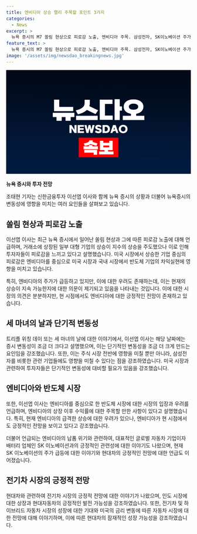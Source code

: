 ```yaml
---
title: 엔비디아 상승 랠리 주목할 포인트 3가지
categories:
  - News
excerpt: >
  뉴욕 증시의 M7 쏠림 현상으로 피로감 노출, 엔비디아 주목. 삼성전자, SK이노베이션 주가 급등 관심. 세 마녀의 날 변동성 예상. 엔비디아 영향 논의, 삼성전자, 전기차 시장 돌파 기대. 현대차 긍정적 장기전망. 인도 시장 상장 호재. 하이브리드 실적 기대, 미국 금리 주시 필요. YTN 라디오 FM 94.5 (09:00~10:00) 에서 조태현 기자와 신한금융투자 이선엽 이사의 대화.
feature_text: >
  뉴욕 증시의 M7 쏠림 현상으로 피로감 노출, 엔비디아 주목. 삼성전자, SK이노베이션 주가 급등 관심. 세 마녀의 날 변동성 예상. 엔비디아 영향 논의, 삼성전자, 전기차 시장 돌파 기대. 현대차 긍정적 장기전망. 인도 시장 상장 호재. 하이브리드 실적 기대, 미국 금리 주시 필요. YTN 라디오 FM 94.5 (09:00~10:00) 에서 조태현 기자와 신한금융투자 이선엽 이사의 대화.
image: '/assets/img/newsdao_breakingnews.jpg'
---
```


<p><img src="/assets/img/newsdao_breakingnews.jpg" alt="implanttips 속보" /></p>

<p><strong>뉴욕 증시와 투자 전망</strong></p>

<p data-ke-size="size16">조태현 기자는 신한금융투자 이선엽 이사와 함께 뉴욕 증시의 상황과 더불어 뉴욕증시의 변동성에 영향을 미치는 여러 요인들을 살펴보고 있습니다.</p>

<h2 data-ke-size="size26">쏠림 현상과 피로감 노출</h2>

<p data-ke-size="size16">이선엽 이사는 최근 뉴욕 증시에서 일어난 쏠림 현상과 그에 따른 피로감 노출에 대해 언급하며, 거래소에 상장된 일부 대형 기업의 상승이 지수의 상승을 주도했으나 이로 인해 투자자들이 피로감을 느끼고 있다고 설명했습니다. 미국 시장에서 상승한 기업 중심의 피로감은 엔비디아를 중심으로 미국 시장과 국내 시장에서 반도체 기업의 차익실현에 영향을 미치고 있습니다.</p>

<p data-ke-size="size16">특히, 엔비디아의 주가가 급등하고 있지만, 이에 대한 우려도 존재하는데, 이는 현재의 상승이 지속 가능한지에 대한 의문이 제기되고 있음을 나타내는 것입니다. 이에 대한 시장의 의견은 분분하지만, 현 시점에서도 엔비디아에 대한 긍정적인 전망이 존재하고 있습니다.</p>

<h2 data-ke-size="size26">세 마녀의 날과 단기적 변동성</h2>

<p data-ke-size="size16">트리플 위칭 데이 또는 세 마녀의 날에 대한 이야기에서, 이선엽 이사는 해당 날짜에는 증시 변동성이 조금 더 크다고 설명했으며, 이는 단기적인 변동성을 조금 더 크게 만드는 요인임을 강조했습니다. 또한, 이는 주식 시장 전반에 영향을 미칠 뿐만 아니라, 삼성전자를 비롯한 관련 기업들에도 영향을 미칠 수 있다는 점을 강조하였습니다. 미국 시장과 관련하여 투자자들은 단기적인 변동성에 대비할 필요가 있음을 강조했습니다.</p>

<h2 data-ke-size="size26">엔비디아와 반도체 시장</h2>

<p data-ke-size="size16">또한, 이선엽 이사는 엔비디아를 중심으로 한 반도체 시장에 대한 시장의 입장과 우려를 언급하며, 엔비디아의 상장 이후 수익률에 대한 주목할 만한 사항이 있다고 설명했습니다. 특히, 현재 엔비디아의 급격한 상승에 대한 우려가 있으나, 엔비디아가 현 시점에서도 긍정적인 전망을 보이고 있다고 강조했습니다. </p>

<p data-ke-size="size16">더불어 언급되는 엔비디아의 납품 위기와 관련하여, 대표적인 글로벌 자동차 기업이자 배터리 업체인 SK 이노베이션과의 긍정적인 관련성에 대한 이야기도 나왔으며, 현재 SK 이노베이션의 주가 급등에 대한 이야기와 현대차의 긍정적인 전망에 대한 언급도 이어졌습니다.</p>

<h2 data-ke-size="size26">전기차 시장의 긍정적 전망</h2>

<p data-ke-size="size16">현대차와 관련하여 전기차 시장의 긍정적 전망에 대한 이야기가 나왔으며, 인도 시장에 대한 상장과 현대자동차의 긍정적인 발전 가능성을 강조하였습니다. 또한, 전기차 및 하이브리드 자동차 시장의 성장에 대한 기대와 미국의 금리 변동에 따른 자동차 시장에 대한 전망에 대해 이야기하며, 이에 따른 현대차의 잠재적인 성장 가능성을 강조하였습니다.</p>

<p data-ke-size="size16">&nbsp;</p>

